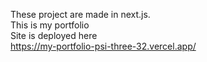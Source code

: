 These project are made in next.js.<br/>
This is my portfolio<br/>
Site is deployed here<br/>
https://my-portfolio-psi-three-32.vercel.app/
